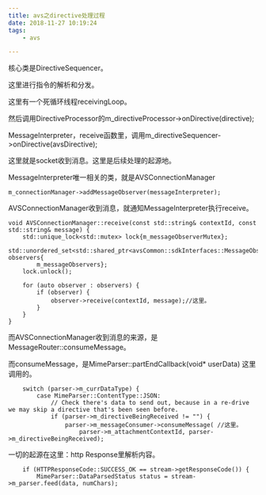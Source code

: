 ```yaml
---
title: avs之directive处理过程
date: 2018-11-27 10:19:24
tags:
	- avs

---
```




核心类是DirectiveSequencer。

这里进行指令的解析和分发。

这里有一个死循环线程receivingLoop。



然后调用DirectiveProcessor的m_directiveProcessor->onDirective(directive);



MessageInterpreter，receive函数里，调用m_directiveSequencer->onDirective(avsDirective); 

这里就是socket收到消息。这里是后续处理的起源地。

MessageInterpreter唯一相关的类，就是AVSConnectionManager

```
m_connectionManager->addMessageObserver(messageInterpreter);
```

AVSConnectionManager收到消息，就通知MessageInterpreter执行receive。

```
void AVSConnectionManager::receive(const std::string& contextId, const std::string& message) {
    std::unique_lock<std::mutex> lock{m_messageObserverMutex};
    std::unordered_set<std::shared_ptr<avsCommon::sdkInterfaces::MessageObserverInterface>> observers{
        m_messageObservers};
    lock.unlock();

    for (auto observer : observers) {
        if (observer) {
            observer->receive(contextId, message);//这里。
        }
    }
}
```



而AVSConnectionManager收到消息的来源，是MessageRouter::consumeMessage。

而consumeMessage，是MimeParser::partEndCallback(void* userData) 这里调用的。

```
    switch (parser->m_currDataType) {
        case MimeParser::ContentType::JSON:
            // Check there's data to send out, because in a re-drive we may skip a directive that's been seen before.
            if (parser->m_directiveBeingReceived != "") {
                parser->m_messageConsumer->consumeMessage( //这里。
                    parser->m_attachmentContextId, parser->m_directiveBeingReceived);
```

一切的起源在这里：http Response里解析内容。

```
    if (HTTPResponseCode::SUCCESS_OK == stream->getResponseCode()) {
        MimeParser::DataParsedStatus status = stream->m_parser.feed(data, numChars);
```

